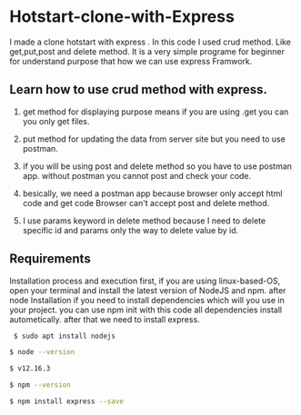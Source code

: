 # Hotstart-clone-with-Express

I made a clone hotstart with express . In this code I used crud method. Like get,put,post and delete method. It is a very simple programe for beginner for understand purpose that how we can use express Framwork.

## Learn how to use crud method with express.

1. get method for displaying purpose means if you are using .get you can you only get files.

2. put method for updating the data from server site but you need to use postman.

3. if you will be using post and delete method so you have to use postman app. without postman you cannot post and check your code.

4. besically, we need a postman app because browser only accept html code and get code Browser can't accept post and delete method.

5. I use params keyword in delete method because I need to delete specific id and params only the way to delete value by id.

## Requirements

Installation process and execution first, if you are using linux-based-OS, open your terminal and install the latest version of
NodeJS and npm. after node Installation if you need to install dependencies which will you use in your project. you can use npm init 
with this code all dependencies install autometically. after that we need to install express.

```bash
 $ sudo apt install nodejs
 ```
 ```bash
 $ node --version
 ```
 ```bash
 $ v12.16.3
 ```
 ```bash
 $ npm --version
 ```
 ```bash
 $ npm install express --save
 ```
